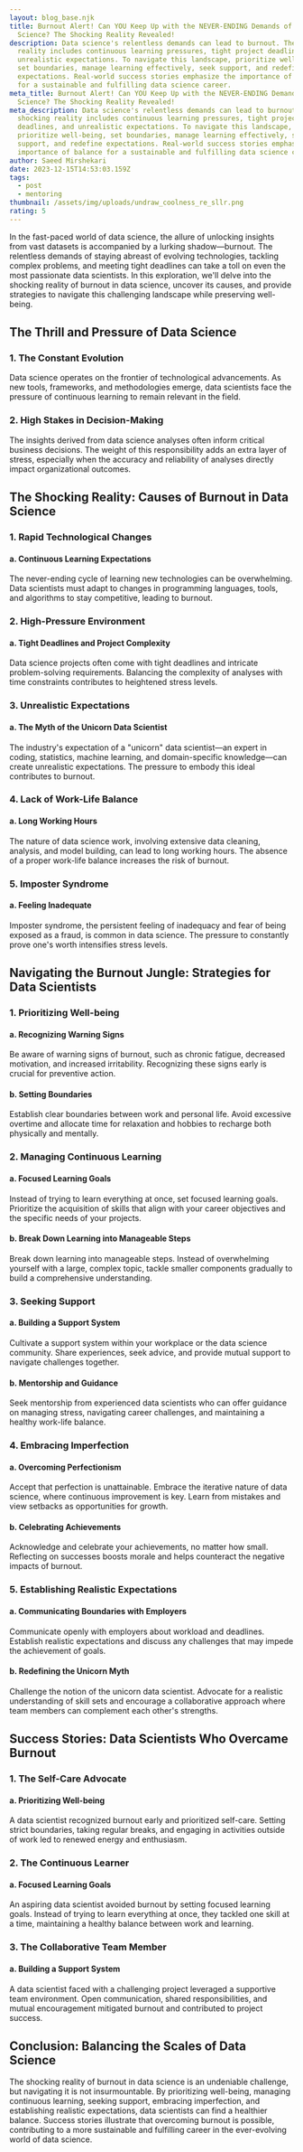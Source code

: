 ```yaml
---
layout: blog_base.njk
title: Burnout Alert! Can YOU Keep Up with the NEVER-ENDING Demands of Data
  Science? The Shocking Reality Revealed!
description: Data science's relentless demands can lead to burnout. The shocking
  reality includes continuous learning pressures, tight project deadlines, and
  unrealistic expectations. To navigate this landscape, prioritize well-being,
  set boundaries, manage learning effectively, seek support, and redefine
  expectations. Real-world success stories emphasize the importance of balance
  for a sustainable and fulfilling data science career.
meta_title: Burnout Alert! Can YOU Keep Up with the NEVER-ENDING Demands of Data
  Science? The Shocking Reality Revealed!
meta_description: Data science's relentless demands can lead to burnout. The
  shocking reality includes continuous learning pressures, tight project
  deadlines, and unrealistic expectations. To navigate this landscape,
  prioritize well-being, set boundaries, manage learning effectively, seek
  support, and redefine expectations. Real-world success stories emphasize the
  importance of balance for a sustainable and fulfilling data science career.
author: Saeed Mirshekari
date: 2023-12-15T14:53:03.159Z
tags:
  - post
  - mentoring
thumbnail: /assets/img/uploads/undraw_coolness_re_sllr.png
rating: 5
---
```



In the fast-paced world of data science, the allure of unlocking insights from vast datasets is accompanied by a lurking shadow—burnout. The relentless demands of staying abreast of evolving technologies, tackling complex problems, and meeting tight deadlines can take a toll on even the most passionate data scientists. In this exploration, we'll delve into the shocking reality of burnout in data science, uncover its causes, and provide strategies to navigate this challenging landscape while preserving well-being.

## **The Thrill and Pressure of Data Science**

### **1. The Constant Evolution**

Data science operates on the frontier of technological advancements. As new tools, frameworks, and methodologies emerge, data scientists face the pressure of continuous learning to remain relevant in the field.

### **2. High Stakes in Decision-Making**

The insights derived from data science analyses often inform critical business decisions. The weight of this responsibility adds an extra layer of stress, especially when the accuracy and reliability of analyses directly impact organizational outcomes.

## **The Shocking Reality: Causes of Burnout in Data Science**

### **1. Rapid Technological Changes**

#### **a. Continuous Learning Expectations**

The never-ending cycle of learning new technologies can be overwhelming. Data scientists must adapt to changes in programming languages, tools, and algorithms to stay competitive, leading to burnout.

### **2. High-Pressure Environment**

#### **a. Tight Deadlines and Project Complexity**

Data science projects often come with tight deadlines and intricate problem-solving requirements. Balancing the complexity of analyses with time constraints contributes to heightened stress levels.

### **3. Unrealistic Expectations**

#### **a. The Myth of the Unicorn Data Scientist**

The industry's expectation of a "unicorn" data scientist—an expert in coding, statistics, machine learning, and domain-specific knowledge—can create unrealistic expectations. The pressure to embody this ideal contributes to burnout.

### **4. Lack of Work-Life Balance**

#### **a. Long Working Hours**

The nature of data science work, involving extensive data cleaning, analysis, and model building, can lead to long working hours. The absence of a proper work-life balance increases the risk of burnout.

### **5. Imposter Syndrome**

#### **a. Feeling Inadequate**

Imposter syndrome, the persistent feeling of inadequacy and fear of being exposed as a fraud, is common in data science. The pressure to constantly prove one's worth intensifies stress levels.

## **Navigating the Burnout Jungle: Strategies for Data Scientists**

### **1. Prioritizing Well-being**

#### **a. Recognizing Warning Signs**

Be aware of warning signs of burnout, such as chronic fatigue, decreased motivation, and increased irritability. Recognizing these signs early is crucial for preventive action.

#### **b. Setting Boundaries**

Establish clear boundaries between work and personal life. Avoid excessive overtime and allocate time for relaxation and hobbies to recharge both physically and mentally.

### **2. Managing Continuous Learning**

#### **a. Focused Learning Goals**

Instead of trying to learn everything at once, set focused learning goals. Prioritize the acquisition of skills that align with your career objectives and the specific needs of your projects.

#### **b. Break Down Learning into Manageable Steps**

Break down learning into manageable steps. Instead of overwhelming yourself with a large, complex topic, tackle smaller components gradually to build a comprehensive understanding.

### **3. Seeking Support**

#### **a. Building a Support System**

Cultivate a support system within your workplace or the data science community. Share experiences, seek advice, and provide mutual support to navigate challenges together.

#### **b. Mentorship and Guidance**

Seek mentorship from experienced data scientists who can offer guidance on managing stress, navigating career challenges, and maintaining a healthy work-life balance.

### **4. Embracing Imperfection**

#### **a. Overcoming Perfectionism**

Accept that perfection is unattainable. Embrace the iterative nature of data science, where continuous improvement is key. Learn from mistakes and view setbacks as opportunities for growth.

#### **b. Celebrating Achievements**

Acknowledge and celebrate your achievements, no matter how small. Reflecting on successes boosts morale and helps counteract the negative impacts of burnout.

### **5. Establishing Realistic Expectations**

#### **a. Communicating Boundaries with Employers**

Communicate openly with employers about workload and deadlines. Establish realistic expectations and discuss any challenges that may impede the achievement of goals.

#### **b. Redefining the Unicorn Myth**

Challenge the notion of the unicorn data scientist. Advocate for a realistic understanding of skill sets and encourage a collaborative approach where team members can complement each other's strengths.

## **Success Stories: Data Scientists Who Overcame Burnout**

### **1. The Self-Care Advocate**

#### **a. Prioritizing Well-being**

A data scientist recognized burnout early and prioritized self-care. Setting strict boundaries, taking regular breaks, and engaging in activities outside of work led to renewed energy and enthusiasm.

### **2. The Continuous Learner**

#### **a. Focused Learning Goals**

An aspiring data scientist avoided burnout by setting focused learning goals. Instead of trying to learn everything at once, they tackled one skill at a time, maintaining a healthy balance between work and learning.

### **3. The Collaborative Team Member**

#### **a. Building a Support System**

A data scientist faced with a challenging project leveraged a supportive team environment. Open communication, shared responsibilities, and mutual encouragement mitigated burnout and contributed to project success.

## **Conclusion: Balancing the Scales of Data Science**

The shocking reality of burnout in data science is an undeniable challenge, but navigating it is not insurmountable. By prioritizing well-being, managing continuous learning, seeking support, embracing imperfection, and establishing realistic expectations, data scientists can find a healthier balance. Success stories illustrate that overcoming burnout is possible, contributing to a more sustainable and fulfilling career in the ever-evolving world of data science.